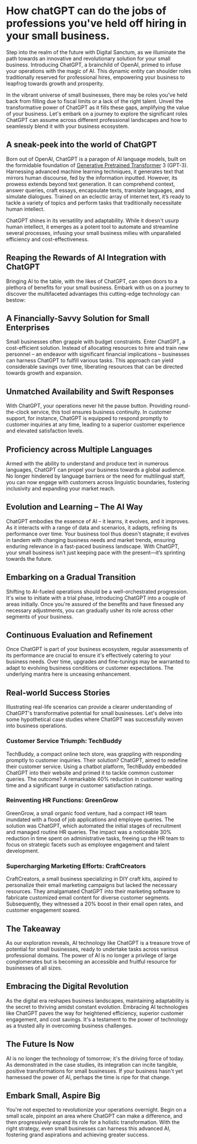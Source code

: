 # How chatGPT can do the jobs of professions you've held off hiring in your small business.

Step into the realm of the future with Digital Sanctum, as we illuminate the path towards an innovative and revolutionary solution for your small business. Introducing ChatGPT, a brainchild of OpenAI, primed to infuse your operations with the magic of AI. This dynamic entity can shoulder roles traditionally reserved for professional hires, empowering your business to leapfrog towards growth and prosperity.

In the vibrant universe of small businesses, there may be roles you've held back from filling due to fiscal limits or a lack of the right talent. Unveil the transformative power of ChatGPT as it fills these gaps, amplifying the value of your business. Let's embark on a journey to explore the significant roles ChatGPT can assume across different professional landscapes and how to seamlessly blend it with your business ecosystem.

## A sneak-peek into the world of ChatGPT

Born out of OpenAI, ChatGPT is a paragon of AI language models, built on the formidable foundation of [Generative Pretrained Transformer](/guides/introduction-to-gpt) 3 (GPT-3). Harnessing advanced machine learning techniques, it generates text that mirrors human discourse, fed by the information inputted. However, its prowess extends beyond text generation. It can comprehend context, answer queries, craft essays, encapsulate texts, translate languages, and simulate dialogues. Trained on an eclectic array of internet text, it’s ready to tackle a variety of topics and perform tasks that traditionally necessitate human intellect.

ChatGPT shines in its versatility and adaptability. While it doesn't usurp human intellect, it emerges as a potent tool to automate and streamline several processes, infusing your small business milieu with unparalleled efficiency and cost-effectiveness.

## Reaping the Rewards of AI Integration with ChatGPT

Bringing AI to the table, with the likes of ChatGPT, can open doors to a plethora of benefits for your small business. Embark with us on a journey to discover the multifaceted advantages this cutting-edge technology can bestow:

## A Financially-Savvy Solution for Small Enterprises

Small businesses often grapple with budget constraints. Enter ChatGPT, a cost-efficient solution. Instead of allocating resources to hire and train new personnel – an endeavor with significant financial implications – businesses can harness ChatGPT to fulfill various tasks. This approach can yield considerable savings over time, liberating resources that can be directed towards growth and expansion.

## Unmatched Availability and Swift Responses

With ChatGPT, your operations never hit the pause button. Providing round-the-clock service, this tool ensures business continuity. In customer support, for instance, ChatGPT is equipped to respond promptly to customer inquiries at any time, leading to a superior customer experience and elevated satisfaction levels.

## Proficiency across Multiple Languages

Armed with the ability to understand and produce text in numerous languages, ChatGPT can propel your business towards a global audience. No longer hindered by language barriers or the need for multilingual staff, you can now engage with customers across linguistic boundaries, fostering inclusivity and expanding your market reach.

## Evolution and Learning – The AI Way

ChatGPT embodies the essence of AI – it learns, it evolves, and it improves. As it interacts with a range of data and scenarios, it adapts, refining its performance over time. Your business tool thus doesn't stagnate; it evolves in tandem with changing business needs and market trends, ensuring enduring relevance in a fast-paced business landscape. With ChatGPT, your small business isn’t just keeping pace with the present—it’s sprinting towards the future.

## Embarking on a Gradual Transition

Shifting to AI-fueled operations should be a well-orchestrated progression. It's wise to initiate with a trial phase, introducing ChatGPT into a couple of areas initially. Once you're assured of the benefits and have finessed any necessary adjustments, you can gradually usher its role across other segments of your business.

## Continuous Evaluation and Refinement

Once ChatGPT is part of your business ecosystem, regular assessments of its performance are crucial to ensure it's effectively catering to your business needs. Over time, upgrades and fine-tunings may be warranted to adapt to evolving business conditions or customer expectations. The underlying mantra here is unceasing enhancement.

## Real-world Success Stories

Illustrating real-life scenarios can provide a clearer understanding of ChatGPT's transformative potential for small businesses. Let's delve into some hypothetical case studies where ChatGPT was successfully woven into business operations.

###  Customer Service Triumph: TechBuddy

TechBuddy, a compact online tech store, was grappling with responding promptly to customer inquiries. Their solution? ChatGPT, aimed to redefine their customer service. Using a chatbot platform, TechBuddy embedded ChatGPT into their website and primed it to tackle common customer queries. The outcome? A remarkable 40% reduction in customer waiting time and a significant surge in customer satisfaction ratings.

### Reinventing HR Functions: GreenGrow

GreenGrow, a small organic food venture, had a compact HR team inundated with a flood of job applications and employee queries. The solution was ChatGPT, which automated the initial stages of recruitment and managed routine HR queries. The impact was a noticeable 30% reduction in time spent on administrative tasks, freeing up the HR team to focus on strategic facets such as employee engagement and talent development.

### Supercharging Marketing Efforts: CraftCreators

CraftCreators, a small business specializing in DIY craft kits, aspired to personalize their email marketing campaigns but lacked the necessary resources. They amalgamated ChatGPT into their marketing software to fabricate customized email content for diverse customer segments. Subsequently, they witnessed a 20% boost in their email open rates, and customer engagement soared.

## The Takeaway

As our exploration reveals, AI technology like ChatGPT is a treasure trove of potential for small businesses, ready to undertake tasks across various professional domains. The power of AI is no longer a privilege of large conglomerates but is becoming an accessible and fruitful resource for businesses of all sizes.

## Embracing the Digital Revolution

As the digital era reshapes business landscapes, maintaining adaptability is the secret to thriving amidst constant evolution. Embracing AI technologies like ChatGPT paves the way for heightened efficiency, superior customer engagement, and cost savings. It's a testament to the power of technology as a trusted ally in overcoming business challenges.

## The Future Is Now

AI is no longer the technology of tomorrow; it's the driving force of today. As demonstrated in the case studies, its integration can incite tangible, positive transformations for small businesses. If your business hasn't yet harnessed the power of AI, perhaps the time is ripe for that change.

## Embark Small, Aspire Big

You're not expected to revolutionize your operations overnight. Begin on a small scale, pinpoint an area where ChatGPT can make a difference, and then progressively expand its role for a holistic transformation. With the right strategy, even small businesses can harness this advanced AI, fostering grand aspirations and achieving greater success.